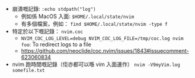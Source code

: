 - 崩潰嘅記錄: `:echo stdpath("log")`
    - 例如係 MacOS 入面: `$HOME/.local/state/nvim`
    - 有多個檔案，例如： `find $HOME/.local/state/nvim -type f`
- 特定於以下嘅記錄： `nvim.coc`
    - `NVIM_COC_LOG_LEVEL=debug NVIM_COC_LOG_FILE=/tmp/coc.log nvim foo`: To redirect logs to a file
    - https://github.com/neoclide/coc.nvim/issues/1843#issuecomment-623060834
- nvim 跑時間嘅記錄（佢亦都可以喺 vim 入面運作）
    `nvim -V9myVim.log somefile.txt`
